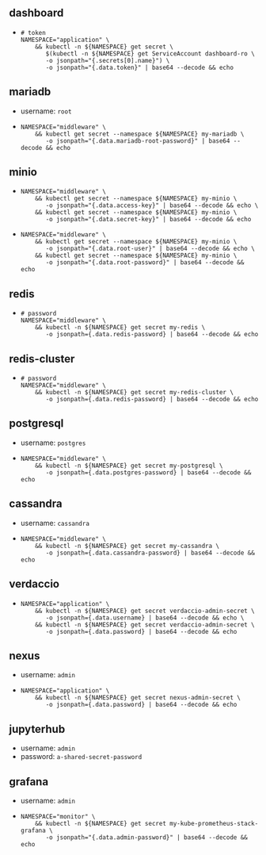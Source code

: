 ## dashboard
* ```shell
  # token
  NAMESPACE="application" \
      && kubectl -n ${NAMESPACE} get secret \
         $(kubectl -n ${NAMESPACE} get ServiceAccount dashboard-ro \
         -o jsonpath="{.secrets[0].name}") \
         -o jsonpath="{.data.token}" | base64 --decode && echo
  ```

## mariadb
* username: `root`
* ```shell
  NAMESPACE="middleware" \
      && kubectl get secret --namespace ${NAMESPACE} my-mariadb \
         -o jsonpath="{.data.mariadb-root-password}" | base64 --decode && echo
  ```

## minio
* ```shell
  NAMESPACE="middleware" \
      && kubectl get secret --namespace ${NAMESPACE} my-minio \
         -o jsonpath="{.data.access-key}" | base64 --decode && echo \
      && kubectl get secret --namespace ${NAMESPACE} my-minio \
         -o jsonpath="{.data.secret-key}" | base64 --decode && echo
  ```
* ```shell
  NAMESPACE="middleware" \
      && kubectl get secret --namespace ${NAMESPACE} my-minio \
         -o jsonpath="{.data.root-user}" | base64 --decode && echo \
      && kubectl get secret --namespace ${NAMESPACE} my-minio \
         -o jsonpath="{.data.root-password}" | base64 --decode && echo
  ```

## redis
* ```shell
  # password
  NAMESPACE="middleware" \
      && kubectl -n ${NAMESPACE} get secret my-redis \
         -o jsonpath={.data.redis-password} | base64 --decode && echo
  ```
  
## redis-cluster
* ```shell
  # password
  NAMESPACE="middleware" \
      && kubectl -n ${NAMESPACE} get secret my-redis-cluster \
         -o jsonpath={.data.redis-password} | base64 --decode && echo
  ```
  
## postgresql
* username: `postgres`
* ```shell
  NAMESPACE="middleware" \
      && kubectl -n ${NAMESPACE} get secret my-postgresql \
         -o jsonpath={.data.postgres-password} | base64 --decode && echo
  ```

## cassandra
* username: `cassandra`
* ```shell
  NAMESPACE="middleware" \
      && kubectl -n ${NAMESPACE} get secret my-cassandra \
         -o jsonpath={.data.cassandra-password} | base64 --decode && echo
  ```

## verdaccio
* ```shell
  NAMESPACE="application" \
      && kubectl -n ${NAMESPACE} get secret verdaccio-admin-secret \
         -o jsonpath={.data.username} | base64 --decode && echo \
      && kubectl -n ${NAMESPACE} get secret verdaccio-admin-secret \
         -o jsonpath={.data.password} | base64 --decode && echo
  ```

## nexus
* username: `admin`
* ```shell
  NAMESPACE="application" \
      && kubectl -n ${NAMESPACE} get secret nexus-admin-secret \
         -o jsonpath={.data.password} | base64 --decode && echo
  ```

## jupyterhub
* username: `admin`
* password: `a-shared-secret-password`

## grafana
* username: `admin`
* ```shell
  NAMESPACE="monitor" \
      && kubectl -n ${NAMESPACE} get secret my-kube-prometheus-stack-grafana \
         -o jsonpath="{.data.admin-password}" | base64 --decode && echo
  ```

